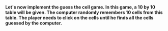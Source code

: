 #### Let's now implement the guess the cell game. In this game, a 10 by 10 table will be given. The computer randomly remembers 10 cells from this table. The player needs to click on the cells until he finds all the cells guessed by the computer.